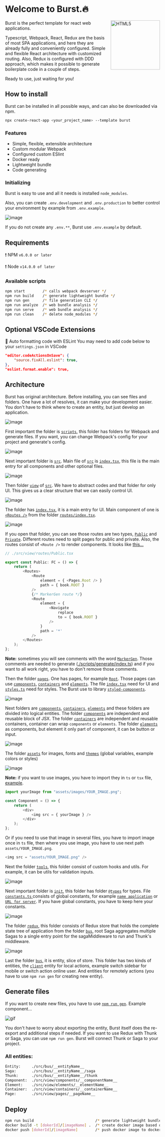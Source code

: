 # Welcome to Burst.🔥

<image align="right" width="160px" alt="HTML5" src="https://lh3.googleusercontent.com/pw/AL9nZEXF_kAh3tezMRxnT4GGR3YHoKo5CpSkWtRBD9_HsJ7K_KNqcpjELcsJ1OKdji9fJNIa9GKHXjeuLLshj5t-Y0QJuMn3IVxRCT1iXtm0AeSjD8s2cR1VJOpqRHEXLLZVZRgmJcw59HXUwCb2_dw1L17A=s432-no?authuser=0"/>

Burst is the perfect template for react web applications.

Typescript, Webpack, React, Redux are the basis of most SPA applications, and here they are already fully and conveniently configured. Simple and flexible React architecture with customized routing. Also, Redux is configured with DDD approach, which makes it possible to generate boilerplate code in a couple of steps.

Ready to use, just waiting for you!

## How to install

Burst can be installed in all possible ways, and can also be downloaded via npm.

```sh
npx create-react-app <your_project_name> --template burst
```

### Features

- Simple, flexible, extensible architecture
- Custom modular Webpack
- Configured custom ESlint
- Docker ready
- Lightweight bundle
- Code generating

### Initializing

Burst is easy to use and all it needs is installed `node_modules`.

Also, you can create `.env.development` and `.env.production` to better control your environment by example from `.env.example`.

![image](https://user-images.githubusercontent.com/33392042/201118928-0b2dbaa6-0d14-42d3-a49d-d96a381ca18d.png)

If you do not create any `.env.**`, Burst use `.env.example` by default.

## Requirements

❗️ NPM `v6.0.0 or later`

❗️ Node `v14.0.0 of later`

### Available scripts

```sh
npm start        /* calls webpack devserver */
npm run build    /* generate lightweight bundle */
npm run gen      /* file generation CLI */
npm run analyze  /* web bundle analysis */
npm run serve    /* web bundle analysis */
npm run clean    /* delete node_modules */
```

## Optional VSCode Extensions

📍 Auto formatting code with ESLint
You may need to add code below to your `settings.json` in VSCode

```json
"editor.codeActionsOnSave": {
    "source.fixAll.eslint": true,
},
"eslint.format.enable": true,
```

## Architecture

Burst has original architecture. Before installing, you can see files and folders. One have a lot of resolves, it can make your development easier. You don't have to think where to create an entity, but just develop an application.

![image](https://user-images.githubusercontent.com/33392042/201114163-e8c39554-d367-492d-8704-f8863383a9ca.png)

First important the folder is [`scripts`](https://github.com/Arziburst/Burst/tree/master/scripts), this folder has folders for Webpack and generate files. If you want, you can change Webpack's config for your project and generate's config.

![image](https://user-images.githubusercontent.com/33392042/201121086-1a355bee-b208-4e8d-a703-171958558d69.png)

Next important folder is [`src`](https://github.com/Arziburst/Burst/tree/master/src). Main file of [`src`](https://github.com/Arziburst/Burst/tree/master/src) is [`index.tsx`](https://github.com/Arziburst/Burst/blob/master/src/index.tsx), this file is the main entry for all components and other optional files.

![image](https://user-images.githubusercontent.com/33392042/201333507-8c704c45-d79d-4a9b-9953-e07c4deaf46f.png)

Then folder [`view`](https://github.com/Arziburst/Burst/tree/master/src/view) of [`src`](https://github.com/Arziburst/Burst/tree/master/src). We have to abstract codes and that folder for only UI. This gives us a clear structure that we can easily control UI.

![image](https://user-images.githubusercontent.com/33392042/201333741-1ab27311-e845-4517-b43c-81b92fe6a091.png)

The folder has [`index.tsx`](https://github.com/Arziburst/Burst/blob/master/src/view/index.tsx), it is a main entry for UI. Main component of one is [`<Routes />`](https://github.com/Arziburst/Burst/blob/e233ca7683eba08adc08676997e716124efdad86/src/view/index.tsx#L38) from the folder [`routes/index.tsx`](https://github.com/Arziburst/Burst/blob/e233ca7683eba08adc08676997e716124efdad86/src/view/routes/index.tsx#L11).

![image](https://user-images.githubusercontent.com/33392042/201338109-b5eb18a4-a97d-4341-8f2a-b0db15d48831.png)

If you open that folder, you can see those routes are two types, [`Public`](https://github.com/Arziburst/Burst/blob/master/src/view/routes/Public.tsx) and [`Private`](https://github.com/Arziburst/Burst/blob/master/src/view/routes/Private.tsx). Different routes need to split pages for public and private. Also, the routes consist of `<Route />` to render components. It looks like [this...](https://github.com/Arziburst/Burst/blob/master/src/view/routes/Public.tsx)

```typescript
// ./src/view/routes/Public.tsx

export const Public: FC = () => {
    return (
        <Routes>
            <Route
                element = { <Pages.Root /> }
                path = { book.ROOT }
            />
            {/* MarkerGen route */}
            <Route
                element = {
                    <Navigate
                        replace
                        to = { book.ROOT }
                    />
                }
                path = '*'
            />
        </Routes>
    );
};
```

**Note:** sometimes you will see comments with the word [`MarkerGen`](https://github.com/Arziburst/Burst/blob/84d2b7a6f9fa6bd383dd4c25fa666576d43fe184/src/view/routes/Public.tsx#L18). Those comments are needed to generate ([./scripts/generate/index.ts](https://github.com/Arziburst/Burst/blob/master/scripts/generate/index.ts)) and if you want to all work right, you have to don't remove those comments.

Then the folder [`pages`](https://github.com/Arziburst/Burst/tree/master/src/view/pages). One has pages, for example [`Root`](https://github.com/Arziburst/Burst/tree/master/src/view/pages/Root). Those pages can use [`components`](https://github.com/Arziburst/Burst/tree/master/src/view/components), [`containers`](https://github.com/Arziburst/Burst/tree/master/src/view/containers) and [`elements`](https://github.com/Arziburst/Burst/tree/master/src/view/elements). The file [`index.tsx`](https://github.com/Arziburst/Burst/blob/master/src/view/pages/Root/index.tsx) need for UI and [`styles.ts`](https://github.com/Arziburst/Burst/blob/master/src/view/pages/Root/styles.ts) need for styles. The Burst use to library [`styled-components`](https://styled-components.com/).

![image](https://user-images.githubusercontent.com/33392042/201361260-db116622-66f8-4b11-a740-d5fa2756f19f.png)

Next folders are [`components`](https://github.com/Arziburst/Burst/tree/master/src/view/components), [`containers`](https://github.com/Arziburst/Burst/tree/master/src/view/containers), [`elements`](https://github.com/Arziburst/Burst/tree/master/src/view/elements) and these folders are divided into logical entities. The folder [`components`](https://github.com/Arziburst/Burst/tree/master/src/view/components) are independent and reusable block of JSX. The folder [`containers`](https://github.com/Arziburst/Burst/tree/master/src/view/containers) are independent and reusable containers, container can wrap `components` or `elements`. The folder  [`elements`](https://github.com/Arziburst/Burst/tree/master/src/view/elements) as components, but element it only part of component, it can be button or input. 

![image](https://user-images.githubusercontent.com/33392042/201369806-3248e7fd-2994-424e-8815-7a92bb6ff0d9.png)

The folder [`assets`](https://github.com/Arziburst/Burst/tree/master/src/assets) for images, fonts and [`themes`](https://github.com/Arziburst/Burst/tree/master/src/assets/themes) (global variables, example colors or styles)

![image](https://user-images.githubusercontent.com/33392042/201625132-1962164c-29b4-4183-9c9e-e985fd53891f.png)


**Note:** if you want to use images, you have to import they in `ts` or `tsx` file, [example](https://github.com/Arziburst/Burst/blob/e233ca7683eba08adc08676997e716124efdad86/src/view/elements/HelloBurst.tsx#L48).

```typescript
import yourImage from "assets/images/YOUR_IMAGE.png";

const Component = () => {
    return (
        <div>
            <img src = { yourImage } />
        </div>
    );
};
```

Or if you need to use that image in several files, you have to import image once in `ts` file, then where you use image, you have to use next path `assets/YOUR_IMAGE.png`.

```typescript
<img src = "assets/YOUR_IMAGE.png" />
```

Next the folder [`tools`](https://github.com/Arziburst/Burst/tree/master/src/tools), this folder consist of custom hooks and utils. For example, it can be utils for validation inputs.

![image](https://user-images.githubusercontent.com/33392042/201644142-c2e70d68-7f84-4bf9-9301-9db1f2531805.png)

Next important folder is [`init`](https://github.com/Arziburst/Burst/blob/master/src/init), this folder has folder [`@types`](https://github.com/Arziburst/Burst/tree/master/src/init/@types) for types. File [`constants.ts`
](https://github.com/Arziburst/Burst/blob/master/src/init/index.ts) consists of global constants, for example [`name application`](https://github.com/Arziburst/Burst/blob/e233ca7683eba08adc08676997e716124efdad86/src/init/constants.ts#L5) or [`URL for server`](https://github.com/Arziburst/Burst/blob/e233ca7683eba08adc08676997e716124efdad86/src/init/constants.ts#L2). If you have global constants, you have to keep here your constants.

![image](https://user-images.githubusercontent.com/33392042/201649148-5bdbc1c5-10a9-4938-a02f-0cc54acc72ae.png)

The folder [`redux`](https://github.com/Arziburst/Burst/tree/master/src/init/redux), this folder consists of Redux store that holds the complete state tree of application from the folder [`bus`](https://github.com/Arziburst/Burst/tree/master/src/bus), root Saga aggregates multiple Sagas to a single entry point for the sagaMiddleware to run and Thunk's middleware.

![image](https://user-images.githubusercontent.com/33392042/201657040-5e4dc0f6-cc8f-4ca8-8862-2807b61b821f.png)

Last the folder [`bus`](https://github.com/Arziburst/Burst/tree/master/src/bus), it is entity, slice of store. This folder has two kinds of entities, the [`client`](https://github.com/Arziburst/Burst/tree/master/src/bus/client) entity for local actions, example switch sidebar for mobile or switch action online user. And entities for remotely actions (you have to use `npm run gen` for creating new entity).

## Generate files

If you want to create new files, you have to use [`npm run gen`](https://github.com/Arziburst/Burst/blob/e233ca7683eba08adc08676997e716124efdad86/package.json#L21). Example component...

![gif](https://user-images.githubusercontent.com/33392042/202209191-2aa0d862-6829-47fc-ae43-cd729ad00e5d.gif)

You don't have to worry about exporting the entity, Burst itself does the re-export and additional steps if needed. If you want to use Redux with Thunk or Saga, you can use `npm run gen`. Burst will connect Thunk or Saga to your project.

### All entities:

```sh
Entity:     ./src/bus/__entityName__
Saga:       ./src/bus/__entityName__/saga
Thunk:      ./src/bus/__entityName__/thunk
Component:  ./src/view/components/__componentName__
Element:    ./src/view/elements/__elementName__
Container:  ./src/view/containers/__containerName__
Page:       ./src/view/pages/__pageName__
```

## Deploy

```sh
npm run build                            /* generate lightweight bundle */
docker build -t [dokerId]/[imageName] .  /* create docker image based on build */
docker push [dokerId]/[imageName]        /* push docker image to dockerHub */
```
